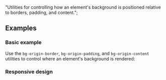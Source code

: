 "Utilities for controlling how an element's background is positioned relative to borders, padding, and content.";

## Examples

### Basic example

Use the `bg-origin-border`, `bg-origin-padding`, and `bg-origin-content` utilities to control where an element's background is rendered:

### Responsive design
